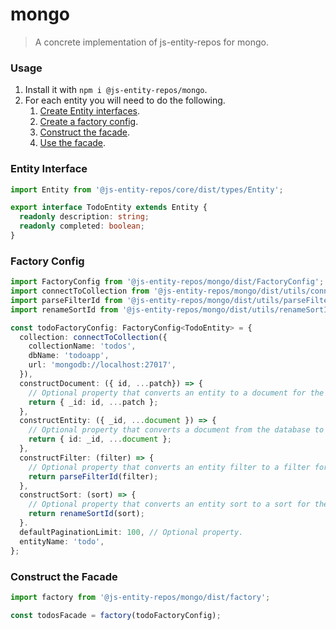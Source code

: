 # mongo
> A concrete implementation of js-entity-repos for mongo.

### Usage
1. Install it with `npm i @js-entity-repos/mongo`.
1. For each entity you will need to do the following.
    1. [Create Entity interfaces](#entity-interface).
    1. [Create a factory config](#factory-config).
    1. [Construct the facade](#construct-the-facade).
    1. [Use the facade](https://github.com/js-entity-repos/core/blob/master/docs/facade.md).

### Entity Interface

```ts
import Entity from '@js-entity-repos/core/dist/types/Entity';

export interface TodoEntity extends Entity {
  readonly description: string;
  readonly completed: boolean;
}
```

### Factory Config

```ts
import FactoryConfig from '@js-entity-repos/mongo/dist/FactoryConfig';
import connectToCollection from '@js-entity-repos/mongo/dist/utils/connectToCollection';
import parseFilterId from '@js-entity-repos/mongo/dist/utils/parseFilterId';
import renameSortId from '@js-entity-repos/mongo/dist/utils/renameSortId';

const todoFactoryConfig: FactoryConfig<TodoEntity> = {
  collection: connectToCollection({
    collectionName: 'todos',
    dbName: 'todoapp',
    url: 'mongodb://localhost:27017',
  }),
  constructDocument: ({ id, ...patch}) => {
    // Optional property that converts an entity to a document for the database.
    return { _id: id, ...patch };
  },
  constructEntity: ({ _id, ...document }) => {
    // Optional property that converts a document from the database to an entity.
    return { id: _id, ...document };
  },
  constructFilter: (filter) => {
    // Optional property that converts an entity filter to a filter for the DB.
    return parseFilterId(filter);
  },
  constructSort: (sort) => {
    // Optional property that converts an entity sort to a sort for the DB.
    return renameSortId(sort);
  }.
  defaultPaginationLimit: 100, // Optional property.
  entityName: 'todo',
};
```

### Construct the Facade

```ts
import factory from '@js-entity-repos/mongo/dist/factory';

const todosFacade = factory(todoFactoryConfig);
```
